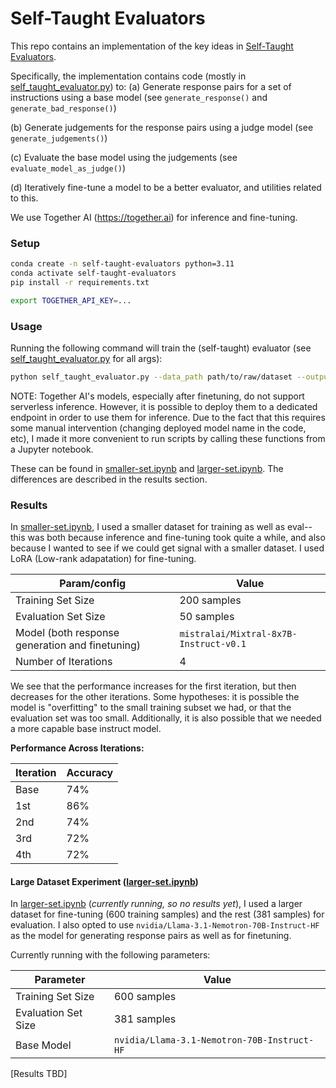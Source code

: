 
# Self-Taught Evaluators

This repo contains an implementation of the key ideas in [Self-Taught Evaluators](https://arxiv.org/abs/2408.02666).

Specifically, the implementation contains code (mostly in [self_taught_evaluator.py](self_taught_evaluator.py)) to:
(a) Generate response pairs for a set of instructions using a base model (see `generate_response()` and `generate_bad_response()`)

(b) Generate judgements for the response pairs using a judge model (see `generate_judgements()`)

(c) Evaluate the base model using the judgements (see `evaluate_model_as_judge()`)

(d) Iteratively fine-tune a model to be a better evaluator, and utilities related to this.

We use Together AI (https://together.ai) for inference and fine-tuning.

### Setup

```bash
conda create -n self-taught-evaluators python=3.11
conda activate self-taught-evaluators
pip install -r requirements.txt
```

```bash
export TOGETHER_API_KEY=...
```

### Usage

Running the following command will train the (self-taught) evaluator (see [self_taught_evaluator.py](self_taught_evaluator.py) for all args):
```bash
python self_taught_evaluator.py --data_path path/to/raw/dataset --output_dir path/to/output/directory
```

NOTE: Together AI's models, especially after finetuning, do not support serverless inference. However, it is possible to deploy them to a dedicated endpoint in order to use them for inference. 
Due to the fact that this requires some manual intervention (changing deployed model name in the code, etc), I made it more convenient to run scripts by calling these functions from a Jupyter notebook.

These can be found in [smaller-set.ipynb](smaller-set.ipynb) and [larger-set.ipynb](larger-set.ipynb). The differences are described in the results section.



### Results

In [smaller-set.ipynb](smaller-set.ipynb), I used a smaller dataset for training as well as eval-- this was both because inference and fine-tuning took quite a while,
and also because I wanted to see if we could get signal with a smaller dataset. I used LoRA (Low-rank adapatation) for fine-tuning.

| Param/config | Value |
|-----------|-------|
| Training Set Size | 200 samples |
| Evaluation Set Size | 50 samples |
| Model (both response generation and finetuning) | `mistralai/Mixtral-8x7B-Instruct-v0.1` |
| Number of Iterations | 4 |



We see that the performance increases for the first iteration, but then decreases for the other iterations. Some hypotheses: it is possible the model
is "overfitting" to the small training subset we had, or that the evaluation set was too small. Additionally, it is also possible that we needed a more capable base instruct model.



**Performance Across Iterations:**

| Iteration | Accuracy |
|-----------|----------|
| Base | 74% |
| 1st | 86% |
| 2nd | 74% |
| 3rd | 72% |
| 4th | 72% |

#### Large Dataset Experiment ([larger-set.ipynb](larger-set.ipynb))

In [larger-set.ipynb](larger-set.ipynb) (*currently running, so no results yet*), I used a larger dataset for fine-tuning (600 training samples) and the rest (381 samples) for evaluation.
I also opted to use `nvidia/Llama-3.1-Nemotron-70B-Instruct-HF` as the model for generating response pairs as well as for finetuning.

Currently running with the following parameters:

| Parameter | Value |
|-----------|-------|
| Training Set Size | 600 samples |
| Evaluation Set Size | 381 samples |
| Base Model | `nvidia/Llama-3.1-Nemotron-70B-Instruct-HF` |


[Results TBD]






